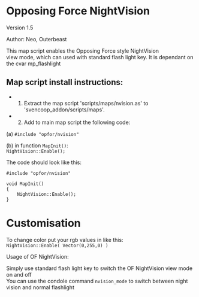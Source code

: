 
# Opposing Force NightVision
Version 1.5

Author: Neo, Outerbeast									                

This map script enables the Opposing Force style NightVision             
view mode, which can used with standard flash light key. It is dependant on the cvar mp_flashlight                

## Map script install instructions:                                         

* 1. Extract the map script 'scripts/maps/nvision.as' to 'svencoop_addon/scripts/maps'.         
* 2. Add to main map script the following code:
                          
(a) `#include "opfor/nvision"`                                           
                                                                        
(b) in function `MapInit()`:                                            
    `NightVision::Enable();`

The code should look like this:
```
#include "opfor/nvision"

void MapInit()
{
    NightVision::Enable();
}
```
# Customisation

To change color put your rgb values in like this:                   
`NightVision::Enable( Vector(0,255,0) )`                       

Usage of OF NightVision:                                                 

Simply use standard flash light key to switch the OF NightVision view mode on and off    									
You can use the condole command `nvision_mode` to switch between night vision and normal flashlight                        
